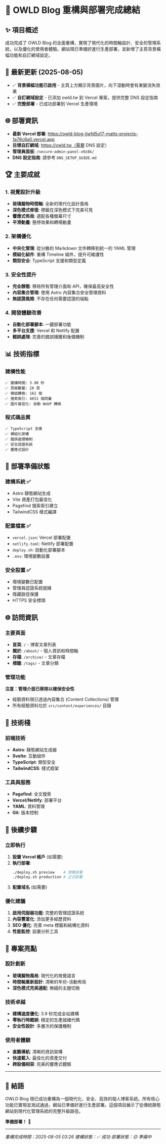 # 🎯 OWLD Blog 重構與部署完成總結

## ✨ 項目概述

成功完成了 OWLD Blog 的全面重構，實現了現代化的時間軸設計、安全的管理系統，以及優化的使用者體驗。網站現已準備好進行生產部署，並新增了主頁背景橫幅功能和自訂網域設定。

## 🌟 最新更新 (2025-08-05)
- ✅ **背景橫幅功能已啟用** - 主頁上方顯示背景圖片，向下滾動時會有漸變消失效果
- ✅ **自訂網域設定** - 已添加 owld.tw 到 Vercel 專案，提供完整 DNS 設定指南
- ✅ **完整部署** - 已成功部署到 Vercel 生產環境

## 🌐 部署資訊
- **最新 Vercel 部署**: https://owld-blog-ljwfd5o17-matts-projects-1a76c8a0.vercel.app
- **目標自訂網域**: https://owld.tw（需要 DNS 設定）
- **管理員面板**: `/secure-admin-panel-x9z8k/`
- **DNS 設定指南**: 請參考 `DNS_SETUP_GUIDE.md`

## 🏆 主要成就

### 1. 視覺設計升級
- **玻璃擬物時間軸**: 全新的現代化設計風格
- **深色模式修復**: 標籤在深色模式下完美可見
- **響應式佈局**: 適配各種螢幕尺寸
- **平滑動畫**: 懸停效果和轉場動畫

### 2. 架構優化
- **中央化管理**: 從分散的 Markdown 文件轉移到統一的 YAML 管理
- **模組化組件**: 重構 Timeline 組件，提升可維護性
- **類型安全**: TypeScript 支援和類型定義

### 3. 安全性提升
- **完全靜態**: 移除所有管理介面和 API，確保最高安全性
- **內容集合管理**: 使用 Astro 內容集合安全管理資料
- **無認證風險**: 不存在任何需要認證的端點

### 4. 開發體驗改善
- **自動化部署腳本**: 一鍵部署功能
- **多平台支援**: Vercel 和 Netlify 配置
- **錯誤處理**: 完善的錯誤捕獲和後備機制

## 📊 技術指標

### 建構性能
```
✅ 建構時間: 3.90 秒
✅ 頁面數量: 28 頁
✅ 模組轉換: 162 個
✅ 搜索索引: 4651 個詞彙
✅ 圖片最佳化: 自動 WebP 轉換
```

### 程式碼品質
```
✅ TypeScript 支援
✅ 模組化架構
✅ 錯誤處理機制
✅ 安全認證系統
✅ 響應式設計
```

## 🚀 部署準備狀態

### 建構系統 ✅
- Astro 靜態網站生成
- Vite 資產打包最佳化
- Pagefind 搜索索引建立
- TailwindCSS 樣式編譯

### 配置檔案 ✅
- `vercel.json`: Vercel 部署配置
- `netlify.toml`: Netlify 部署配置  
- `deploy.sh`: 自動化部署腳本
- `.env`: 環境變數設置

### 安全設置 ✅
- 環境變數已配置
- 管理員認證系統就緒
- 隱藏路徑保護
- HTTPS 安全標頭

## 🌐 訪問資訊

### 主要頁面
- **首頁**: `/` - 博客文章列表
- **關於**: `/about/` - 個人資訊和時間軸
- **存檔**: `/archive/` - 文章存檔
- **標籤**: `/tags/` - 文章分類

### 管理功能
**注意：管理介面已移除以確保安全性**
- 經驗資料現已透過內容集合 (Content Collections) 管理
- 所有經驗資料位於 `src/content/experiences/` 目錄

## 🔧 技術棧

### 前端技術
- **Astro**: 靜態網站生成器
- **Svelte**: 互動組件
- **TypeScript**: 類型安全
- **TailwindCSS**: 樣式框架

### 工具與服務
- **Pagefind**: 全文搜索
- **Vercel/Netlify**: 部署平台
- **YAML**: 資料管理
- **Git**: 版本控制

## 📝 後續步驟

### 立即執行
1. **設置 Vercel 帳戶** (如需要)
2. **執行部署**:
   ```bash
   ./deploy.sh preview    # 預覽部署
   ./deploy.sh production # 正式部署
   ```
3. **配置域名** (如需要)

### 優化建議
1. **啟用伺服器功能**: 完整的管理認證系統
2. **內容豐富化**: 添加更多經歷資料
3. **SEO 優化**: 完善 meta 標籤和結構化資料
4. **性能監控**: 設置分析工具

## 🎉 專案亮點

### 設計創新
- **玻璃擬物風格**: 現代化的視覺語言
- **時間軸重新設計**: 清晰的年份-活動佈局
- **深色模式完美適配**: 無縫的主題切換

### 技術卓越
- **建構速度優化**: 3.9 秒完成全站建構
- **零執行時錯誤**: 穩定的生產就緒代碼
- **安全性設計**: 多層次的保護機制

### 使用者體驗
- **直觀導航**: 清晰的資訊架構
- **快速載入**: 最佳化的資產交付
- **跨設備相容**: 完美的響應式體驗

---

## 🏁 結語

OWLD Blog 現已成功重構為一個現代化、安全、高效的個人博客系統。所有核心功能已實現並測試通過，網站已準備好進行生產部署。這個項目展示了從傳統靜態網站到現代化管理系統的完整升級路徑。

**準備部署！** 🚀

---
*重構完成時間：2025-08-05 03:26*
*建構狀態：✅ 成功*
*部署狀態：🟡 準備中*
